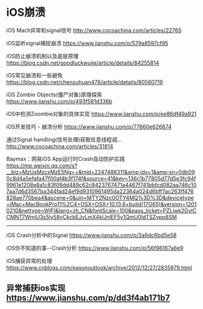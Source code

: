 # iOS崩溃

iOS Mach异常和signal信号
http://www.cocoachina.com/articles/22765

iOS监听signal捕捉崩溃
https://www.jianshu.com/p/579a8597cf95

iOS防止崩溃机制以及底层原理
https://blog.csdn.net/goodluckwujie/article/details/84255814

iOS常见崩溃和一些避免
https://blog.csdn.net/chenzuhuan478/article/details/80560719

iOS Zombie Objects(僵尸对象)原理探索
https://www.jianshu.com/p/493f581d336b

iOS中检测Zoombie对象的具体实现
https://www.jianshu.com/p/ee86df49a921

iOS开发技巧 - 崩溃分析
https://www.jianshu.com/p/77660e626874

通过Signal handling(信号处理)获取任意线程调...
http://www.cocoachina.com/articles/31814

 Baymax：网易iOS App运行时Crash自动防护实践 
 https://mp.weixin.qq.com/s?__biz=MzUxMzcxMzE5Ng==&mid=2247488311&amp;idx=1&amp;sn=0db090c8d4a5efafa47f00af4b3f174f&source=41&key=136c1b77805d77d5e3fc94f9961e1208e8a1c83f09dd489c62c8423767471a4467f741bbfcd082aa746c107aa7d6d3567ba344fad24ef9d9310961495da22364a024d6bff7ac263ff476828ae770bea4&ascene=0&uin=MTY2Nzc0OTY4MQ%3D%3D&devicetype=iMac+MacBookPro11%2C4+OSX+OSX+10.13.6+build(17G65)&version=12010210&nettype=WIFI&lang=zh_CN&fontScale=100&pass_ticket=PZLiwk2GvlCCMNT7WmjU3s5ly58yCkcbEJvLmX4klJnlEF5y1QmU0ldTSZypp8SM
 
 
 ---------------------------
 iOS Crash分析中的Signal
https://www.jianshu.com/p/3a9dc6bd5e58

iOS你不知道的事--Crash分析
https://www.jianshu.com/p/56f96167a6e9

  iOS捕获异常的处理 
  https://www.cnblogs.com/easonoutlook/archive/2012/12/27/2835979.html
  
  异常捕获ios实现
  https://www.jianshu.com/p/dd3f4ab171b7
  -----------------------------